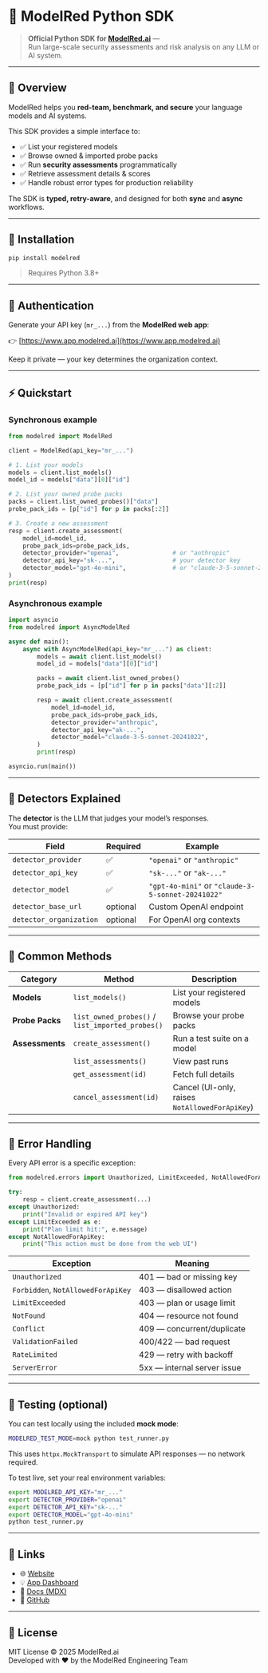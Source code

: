 # 🧠 ModelRed Python SDK

> **Official Python SDK for [ModelRed.ai](https://www.modelred.ai)** —  
> Run large-scale security assessments and risk analysis on any LLM or AI system.

---

## 🚀 Overview

ModelRed helps you **red-team, benchmark, and secure** your language models and AI systems.

This SDK provides a simple interface to:
- ✅ List your registered models  
- ✅ Browse owned & imported probe packs  
- ✅ Run **security assessments** programmatically  
- ✅ Retrieve assessment details & scores  
- ✅ Handle robust error types for production reliability  

The SDK is **typed, retry-aware**, and designed for both **sync** and **async** workflows.

---

## 🧩 Installation

```bash
pip install modelred
```

> Requires Python 3.8+

---

## 🔑 Authentication

Generate your API key (`mr_...`) from the **ModelRed web app**:

👉 [https://www.app.modelred.ai](https://www.app.modelred.ai)

Keep it private — your key determines the organization context.

---

## ⚡ Quickstart

### Synchronous example

```python
from modelred import ModelRed

client = ModelRed(api_key="mr_...")

# 1. List your models
models = client.list_models()
model_id = models["data"][0]["id"]

# 2. List your owned probe packs
packs = client.list_owned_probes()["data"]
probe_pack_ids = [p["id"] for p in packs[:2]]

# 3. Create a new assessment
resp = client.create_assessment(
    model_id=model_id,
    probe_pack_ids=probe_pack_ids,
    detector_provider="openai",               # or "anthropic"
    detector_api_key="sk-...",                # your detector key
    detector_model="gpt-4o-mini",             # or "claude-3-5-sonnet-20241022"
)
print(resp)
```

### Asynchronous example

```python
import asyncio
from modelred import AsyncModelRed

async def main():
    async with AsyncModelRed(api_key="mr_...") as client:
        models = await client.list_models()
        model_id = models["data"][0]["id"]

        packs = await client.list_owned_probes()
        probe_pack_ids = [p["id"] for p in packs["data"][:2]]

        resp = await client.create_assessment(
            model_id=model_id,
            probe_pack_ids=probe_pack_ids,
            detector_provider="anthropic",
            detector_api_key="ak-...",
            detector_model="claude-3-5-sonnet-20241022",
        )
        print(resp)

asyncio.run(main())
```

---

## 🧠 Detectors Explained

The **detector** is the LLM that judges your model’s responses.  
You must provide:

| Field | Required | Example |
|-------|-----------|---------|
| `detector_provider` | ✅ | `"openai"` or `"anthropic"` |
| `detector_api_key`  | ✅ | `"sk-..."` or `"ak-..."` |
| `detector_model`    | ✅ | `"gpt-4o-mini"` or `"claude-3-5-sonnet-20241022"` |
| `detector_base_url` | optional | Custom OpenAI endpoint |
| `detector_organization` | optional | For OpenAI org contexts |

---

## 📘 Common Methods

| Category | Method | Description |
|-----------|---------|-------------|
| **Models** | `list_models()` | List your registered models |
| **Probe Packs** | `list_owned_probes()` / `list_imported_probes()` | Browse your probe packs |
| **Assessments** | `create_assessment()` | Run a test suite on a model |
|  | `list_assessments()` | View past runs |
|  | `get_assessment(id)` | Fetch full details |
|  | `cancel_assessment(id)` | Cancel (UI-only, raises `NotAllowedForApiKey`) |

---

## 🧱 Error Handling

Every API error is a specific exception:

```python
from modelred.errors import Unauthorized, LimitExceeded, NotAllowedForApiKey

try:
    resp = client.create_assessment(...)
except Unauthorized:
    print("Invalid or expired API key")
except LimitExceeded as e:
    print("Plan limit hit:", e.message)
except NotAllowedForApiKey:
    print("This action must be done from the web UI")
```

| Exception | Meaning |
|------------|----------|
| `Unauthorized` | 401 — bad or missing key |
| `Forbidden`, `NotAllowedForApiKey` | 403 — disallowed action |
| `LimitExceeded` | 403 — plan or usage limit |
| `NotFound` | 404 — resource not found |
| `Conflict` | 409 — concurrent/duplicate |
| `ValidationFailed` | 400/422 — bad request |
| `RateLimited` | 429 — retry with backoff |
| `ServerError` | 5xx — internal server issue |

---

## 🧪 Testing (optional)

You can test locally using the included **mock mode**:

```bash
MODELRED_TEST_MODE=mock python test_runner.py
```

This uses `httpx.MockTransport` to simulate API responses — no network required.

To test live, set your real environment variables:

```bash
export MODELRED_API_KEY="mr_..."
export DETECTOR_PROVIDER="openai"
export DETECTOR_API_KEY="sk-..."
export DETECTOR_MODEL="gpt-4o-mini"
python test_runner.py
```

---

## 🔗 Links

- 🌐 [Website](https://www.modelred.ai)
- 💡 [App Dashboard](https://www.app.modelred.ai)
- 📄 [Docs (MDX)](https://docs.modelred.ai)
- 🧰 [GitHub](https://github.com/modelred-ai/sdk-python)

---

## 📜 License

MIT License © 2025 ModelRed.ai  
Developed with ❤️ by the ModelRed Engineering Team
